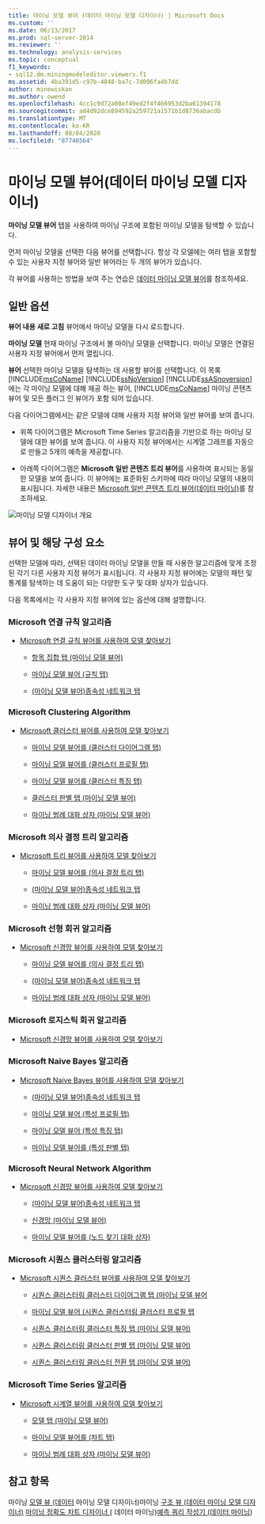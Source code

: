 ```yaml
---
title: 마이닝 모델 뷰어 (데이터 마이닝 모델 디자이너) | Microsoft Docs
ms.custom: ''
ms.date: 06/13/2017
ms.prod: sql-server-2014
ms.reviewer: ''
ms.technology: analysis-services
ms.topic: conceptual
f1_keywords:
- sql12.dm.miningmodeleditor.viewers.f1
ms.assetid: 4ba391d5-c97b-4848-ba7c-7d096fa4b7dd
author: minewiskan
ms.author: owend
ms.openlocfilehash: 4cc1c9d72a08ef49ed2f4f466953d2ba61394178
ms.sourcegitcommit: ad4d92dce894592a259721a1571b1d8736abacdb
ms.translationtype: MT
ms.contentlocale: ko-KR
ms.lasthandoff: 08/04/2020
ms.locfileid: "87740564"
---
```

# <a name="mining-model-viewers-data-mining-model-designer"></a>마이닝 모델 뷰어(데이터 마이닝 모델 디자이너)
  **마이닝 모델 뷰어** 탭을 사용하여 마이닝 구조에 포함된 마이닝 모델을 탐색할 수 있습니다.

 먼저 마이닝 모델을 선택한 다음 뷰어를 선택합니다. 항상 각 모델에는 여러 탭을 포함할 수 있는 사용자 지정 뷰어와 일반 뷰어라는 두 개의 뷰어가 있습니다.

 각 뷰어를 사용하는 방법을 보여 주는 연습은 [데이터 마이닝 모델 뷰어](data-mining/data-mining-model-viewers.md)를 참조하세요.

## <a name="common-options"></a>일반 옵션
 **뷰어 내용 새로 고침** 뷰어에서 마이닝 모델을 다시 로드합니다.

 **마이닝 모델** 현재 마이닝 구조에서 볼 마이닝 모델을 선택합니다. 마이닝 모델은 연결된 사용자 지정 뷰어에서 먼저 열립니다.

 **뷰어** 선택한 마이닝 모델을 탐색하는 데 사용할 뷰어를 선택합니다. 이 목록 [!INCLUDE[msCoName](../includes/msconame-md.md)] [!INCLUDE[ssNoVersion](../includes/ssnoversion-md.md)] [!INCLUDE[ssASnoversion](../includes/ssasnoversion-md.md)] 에는 각 마이닝 모델에 대해 제공 하는 뷰어, [!INCLUDE[msCoName](../includes/msconame-md.md)] 마이닝 콘텐츠 뷰어 및 모든 플러그 인 뷰어가 포함 되어 있습니다.

 다음 다이어그램에서는 같은 모델에 대해 사용자 지정 뷰어와 일반 뷰어를 보여 줍니다.

-   위쪽 다이어그램은 Microsoft Time Series 알고리즘을 기반으로 하는 마이닝 모델에 대한 뷰어를 보여 줍니다. 이 사용자 지정 뷰어에서는 시계열 그래프를 자동으로 만들고 5개의 예측을 제공합니다.

-   아래쪽 다이어그램은 **Microsoft 일반 콘텐츠 트리 뷰어**를 사용하여 표시되는 동일한 모델을 보여 줍니다. 이 뷰어에는 표준화된 스키마에 따라 마이닝 모델의 내용이 표시됩니다. 자세한 내용은 [Microsoft 일반 콘텐츠 트리 뷰어&#40;데이터 마이닝&#41;](microsoft-generic-content-tree-viewer-data-mining.md)를 참조하세요.

 ![마이닝 모델 디자이너 개요](media/generic-mining-model-tab1.gif "마이닝 모델 디자이너 개요")

## <a name="viewers-and-their-components"></a>뷰어 및 해당 구성 요소
 선택한 모델에 따라, 선택된 데이터 마이닝 모델을 만들 때 사용한 알고리즘에 맞게 조정된 각기 다른 사용자 지정 뷰어가 표시됩니다. 각 사용자 지정 뷰어에는 모델의 패턴 및 통계를 탐색하는 데 도움이 되는 다양한 도구 및 대화 상자가 있습니다.

 다음 목록에서는 각 사용자 지정 뷰어에 있는 옵션에 대해 설명합니다.

### <a name="microsoft-association-rules-algorithm"></a>Microsoft 연결 규칙 알고리즘

-   [Microsoft 연결 규칙 뷰어를 사용하여 모델 찾아보기](data-mining/browse-a-model-using-the-microsoft-association-rules-viewer.md)

    -   [항목 집합 탭 &#40;마이닝 모델 뷰어&#41;](itemsets-tab-mining-model-viewer.md)

    -   [마이닝 모델 뷰어 &#40;규칙 탭&#41;](rules-tab-mining-model-viewer.md)

    -   [&#40;마이닝 모델 뷰어&#41;종속성 네트워크 탭](dependency-network-tab-mining-model-viewer.md)

### <a name="microsoft-clustering-algorithm"></a>Microsoft Clustering Algorithm

-   [Microsoft 클러스터 뷰어를 사용하여 모델 찾아보기](data-mining/browse-a-model-using-the-microsoft-cluster-viewer.md)

    -   [마이닝 모델 뷰어를 &#40;클러스터 다이어그램 탭&#41;](cluster-diagram-tab-mining-model-viewer.md)

    -   [마이닝 모델 뷰어를 &#40;클러스터 프로필 탭&#41;](cluster-profiles-tab-mining-model-viewer.md)

    -   [마이닝 모델 뷰어를 &#40;클러스터 특징 탭&#41;](cluster-characteristics-tab-mining-model-viewer.md)

    -   [클러스터 판별 탭 &#40;마이닝 모델 뷰어&#41;](cluster-discrimination-tab-mining-model-viewer.md)

    -   [마이닝 범례 대화 상자 &#40;마이닝 모델 뷰어&#41;](mining-legend-dialog-box-mining-model-viewer.md)

### <a name="microsoft-decision-tree-algorithm"></a>Microsoft 의사 결정 트리 알고리즘

-   [Microsoft 트리 뷰어를 사용하여 모델 찾아보기](data-mining/browse-a-model-using-the-microsoft-tree-viewer.md)

    -   [마이닝 모델 뷰어를 &#40;의사 결정 트리 탭&#41;](decision-tree-tab-mining-model-viewer.md)

    -   [&#40;마이닝 모델 뷰어&#41;종속성 네트워크 탭](dependency-network-tab-mining-model-viewer.md)

    -   [마이닝 범례 대화 상자 &#40;마이닝 모델 뷰어&#41;](mining-legend-dialog-box-mining-model-viewer.md)

### <a name="microsoft-linear-regression-algorithm"></a>Microsoft 선형 회귀 알고리즘

-   [Microsoft 신경망 뷰어를 사용하여 모델 찾아보기](data-mining/browse-a-model-using-the-microsoft-neural-network-viewer.md)

    -   [마이닝 모델 뷰어를 &#40;의사 결정 트리 탭&#41;](decision-tree-tab-mining-model-viewer.md)

    -   [&#40;마이닝 모델 뷰어&#41;종속성 네트워크 탭](dependency-network-tab-mining-model-viewer.md)

    -   [마이닝 범례 대화 상자 &#40;마이닝 모델 뷰어&#41;](mining-legend-dialog-box-mining-model-viewer.md)

### <a name="microsoft-logistic-regression-algorithm"></a>Microsoft 로지스틱 회귀 알고리즘

-   [Microsoft 신경망 뷰어를 사용하여 모델 찾아보기](data-mining/browse-a-model-using-the-microsoft-neural-network-viewer.md)

### <a name="microsoft-nave-bayes-algorithm"></a>Microsoft Naive Bayes 알고리즘

-   [Microsoft Naive Bayes 뷰어를 사용하여 모델 찾아보기](data-mining/browse-a-model-using-the-microsoft-naive-bayes-viewer.md)

    -   [&#40;마이닝 모델 뷰어&#41;종속성 네트워크 탭](dependency-network-tab-mining-model-viewer.md)

    -   [마이닝 모델 뷰어 &#40;특성 프로필 탭&#41;](attribute-profiles-tab-mining-model-viewer.md)

    -   [마이닝 모델 뷰어 &#40;특성 특징 탭&#41;](attribute-characteristics-tab-mining-model-viewer.md)

    -   [마이닝 모델 뷰어를 &#40;특성 판별 탭&#41;](attribute-discrimination-tab-mining-model-viewer.md)

### <a name="microsoft-neural-network-algorithm"></a>Microsoft Neural Network Algorithm

-   [Microsoft 신경망 뷰어를 사용하여 모델 찾아보기](data-mining/browse-a-model-using-the-microsoft-neural-network-viewer.md)

    -   [&#40;마이닝 모델 뷰어&#41;종속성 네트워크 탭](dependency-network-tab-mining-model-viewer.md)

    -   [신경망 &#40;마이닝 모델 뷰어&#41;](neural-network-mining-model-viewer.md)

    -   [마이닝 모델 뷰어를 &#40;노드 찾기 대화 상자&#41;](find-node-dialog-box-mining-model-viewer.md)

### <a name="microsoft-sequence-clustering-algorithm"></a>Microsoft 시퀀스 클러스터링 알고리즘

-   [Microsoft 시퀀스 클러스터 뷰어를 사용하여 모델 찾아보기](data-mining/browse-a-model-using-the-microsoft-sequence-cluster-viewer.md)

    -   [시퀀스 클러스터링 클러스터 다이어그램 탭 &#40;마이닝 모델 뷰어](sequence-clustering-cluster-diagram-tab-mining-model-viewer.md)

    -   [마이닝 모델 뷰어 &#40;시퀀스 클러스터링 클러스터 프로필 탭](sequence-clustering-cluster-profiles-tab-mining-model-viewer.md)

    -   [시퀀스 클러스터링 클러스터 특징 탭 &#40;마이닝 모델 뷰어&#41;](sequence-clustering-cluster-characteristics-tab-mining-model-viewer.md)

    -   [시퀀스 클러스터링 클러스터 판별 탭 &#40;마이닝 모델 뷰어&#41;](sequence-clustering-cluster-discrimination-tab-mining-model-viewer.md)

    -   [시퀀스 클러스터링 클러스터 전환 탭 &#40;마이닝 모델 뷰어&#41;](sequence-clustering-cluster-transition-tab-mining-model-viewer.md)

### <a name="microsoft-time-series-algorithm"></a>Microsoft Time Series 알고리즘

-   [Microsoft 시계열 뷰어를 사용하여 모델 찾아보기](data-mining/browse-a-model-using-the-microsoft-time-series-viewer.md)

    -   [모델 탭 &#40;마이닝 모델 뷰어&#41;](model-tab-mining-model-viewers.md)

    -   [마이닝 모델 뷰어를 &#40;차트 탭&#41;](chart-tab-mining-model-viewers.md)

    -   [마이닝 범례 대화 상자 &#40;마이닝 모델 뷰어&#41;](mining-legend-dialog-box-mining-model-viewer.md)

## <a name="see-also"></a>참고 항목
 마이닝 [모델 뷰 &#40;데이터](mining-models-view-data-mining-model-designer.md) 마이닝 모델 디자이너&#41;마이닝 [구조 뷰 &#40;데이터 마이닝 모델 디자이너&#41;](mining-structure-view-data-mining-model-designer.md) [마이닝 정확도 차트 디자이너 &#40;](mining-accuracy-chart-designer-data-mining.md) 데이터 마이닝&#41;[예측 쿼리 작성기 &#40;데이터 마이닝](prediction-query-builder-data-mining.md)&#41;


